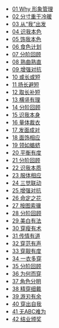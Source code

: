 - [01 Why 形象管理][1]
- [02 分寸重于冷暖][2]
- [03 从“我”出发][3]
- [04 识我本色][4]
- [05 饰我本色][5]
- [06 食色计划][6]
- [07 分阶回顾][7]
- [08 熟曲熟直][8]
- [09 增强对抗][9]
- [10 或长或短][10]
- [11 扬长避短][11]
- [12 取长补短][12]
- [13 横竖有理][13]
- [14 分阶回顾][14]
- [15 识我本身][15]
- [16 量体裁衣][16]
- [17 发面成对][17]
- [18 面饰相应][18]
- [19 领如蝤蛴][19]
- [20 平衡有度][20]
- [21 分阶回顾][21]
- [22 识我本质][22]
- [23 服体相应][23]
- [24 三觉联动][24]
- [25 增强对抗][25]
- [26 命定之花][26]
- [27 按图索骥][27]
- [28 分阶回顾][28]
- [29 美白有法][29]
- [30 穿瘦有术][30]
- [31 传情有道][31]
- [32 穿范有声][32]
- [33 穿靓有度][33]
- [34 一衣多穿][34]
- [35 分阶回顾][35]
- [36 为何而穿][36]
- [37 角色分明][37]
- [38 精穿细戴][38]
- [39 游刃有余][39]
- [40 穿出自我][40]
- [41 无ABC难为][41]
- [42 结业颁奖][42]

[1]:	note01.md
[2]:	note02.md
[3]:	note03.md
[4]:	note04.md
[5]:	note05.md
[6]:	note06.md
[7]:	note07.md
[8]:	note08.md
[9]:	note09.md
[10]:	note10.md
[11]:	note11.md
[12]:	note12.md
[13]:	note13.md
[14]:	note14.md
[15]:	note15.md
[16]:	note16.md
[17]:	note17.md
[18]:	note18.md
[19]:	note19.md
[20]:	note20.md
[21]:	note21.md
[22]:	note22.md
[23]:	note23.md
[24]:	note24.md
[25]:	note25.md
[26]:	note26.md
[27]:	note27.md
[28]:	note28.md
[29]:	note29.md
[30]:	note30.md
[31]:	note31.md
[32]:	note32.md
[33]:	note33.md
[34]:	note34.md
[35]:	note35.md
[36]:	note36.md
[37]:	note37.md
[38]:	note38.md
[39]:	note39.md
[40]:	note40.md
[41]:	note41.md
[42]:	note42.md